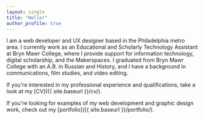 ```yaml
---
layout: single
title: "Hello!"
author_profile: true
---
```


I am a web developer and UX designer based in the Philadelphia metro area. I currently work as an Educational and Scholarly Technology Assistant at Bryn Mawr College, where I provide support for information technology, digital scholarship, and the Makerspaces. I graduated from Bryn Mawr College with an A.B. in Russian and History, and I have a background in communications, film studies, and video editing.

If you're interested in my professional experience and qualifications, take a look at my [CV]({{ site.baseurl }}/cv/).

If you're looking for examples of my web development and graphic design work, check out my [portfolio]({{ site.baseurl }}/portfolio/).

